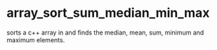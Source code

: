 # array_sort_sum_median_min_max
sorts a c++ array in and finds the median,
mean,
sum,
minimum and maximum elements.

